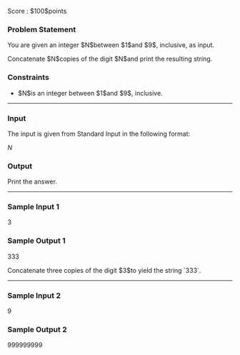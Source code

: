 
<div>

<span>

<span>

<p>
Score : $100$points
</p>

<div>

<section>

### **Problem Statement**

<p>
You are given an integer $N$between $1$and $9$, inclusive, as input.
</p>

<p>
Concatenate $N$copies of the digit $N$and print the resulting string.
</p>

</section>

</div>

<div>

<section>

### **Constraints**

<ul>

<li>
$N$is an integer between $1$and $9$, inclusive.
</li>

</ul>

</section>

</div>

---

<div>

<div>

<section>

### **Input**

<p>
The input is given from Standard Input in the following format:
</p>

<div>

$N$
</div>

</section>

</div>

<div>

<section>

### **Output**

<p>
Print the answer.
</p>

</section>

</div>

</div>

---

<div>

<section>

### **Sample Input 1**

<div>

3

</div>

</section>

</div>

<div>

<section>

### **Sample Output 1**

<div>

333

</div>

<p>
Concatenate three copies of the digit $3$to yield the string `333`.
</p>

</section>

</div>

---

<div>

<section>

### **Sample Input 2**

<div>

9

</div>

</section>

</div>

<div>

<section>

### **Sample Output 2**

<div>

999999999

</div>

</section>

</div>

</span>

</span>

</div>
